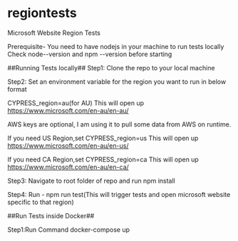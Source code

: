 # regiontests
Microsoft Website Region Tests

Prerequisite- You need to have nodejs in your machine to run tests locally
Check node--version and npm --version before starting

##Running Tests locally##
Step1: Clone the repo to your local machine


Step2: Set an environment variable for the region you want to run in below format

CYPRESS_region=au(for AU)
This will open up https://www.microsoft.com/en-au/en-au/

AWS keys are optional, I am using it to pull some data from AWS on runtime.

If you need US Region,set CYPRESS_region=us
This will open up https://www.microsoft.com/en-au/en-us/

If you need CA Region,set CYPRESS_region=ca
This will open up https://www.microsoft.com/en-au/en-ca/

Step3: Navigate to root folder of repo and run npm install

Step4: Run - npm run test(This will trigger tests and open microsoft website specific to that region)



##Run Tests inside Docker##

Step1:Run Command docker-compose up